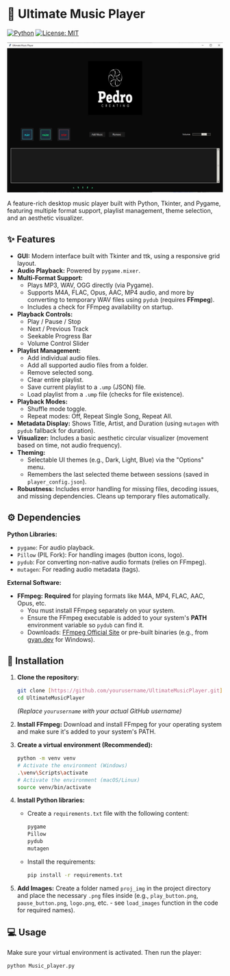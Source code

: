 # 🎵 Ultimate Music Player

[![Python](https://img.shields.io/badge/Python-3.10%2B-blue)](https://python.org)
[![License: MIT](https://img.shields.io/badge/License-MIT-yellow.svg)](https://opensource.org/licenses/MIT)

![Application Screenshot](portray/application.jpg)

A feature-rich desktop music player built with Python, Tkinter, and Pygame, featuring multiple format support, playlist management, theme selection, and an aesthetic visualizer.

## ✨ Features

-   **GUI:** Modern interface built with Tkinter and ttk, using a responsive grid layout.
-   **Audio Playback:** Powered by `pygame.mixer`.
-   **Multi-Format Support:**
    -   Plays MP3, WAV, OGG directly (via Pygame).
    -   Supports M4A, FLAC, Opus, AAC, MP4 audio, and more by converting to temporary WAV files using `pydub` (requires **FFmpeg**).
    -   Includes a check for FFmpeg availability on startup.
-   **Playback Controls:**
    -   Play / Pause / Stop
    -   Next / Previous Track
    -   Seekable Progress Bar
    -   Volume Control Slider
-   **Playlist Management:**
    -   Add individual audio files.
    -   Add all supported audio files from a folder.
    -   Remove selected song.
    -   Clear entire playlist.
    -   Save current playlist to a `.ump` (JSON) file.
    -   Load playlist from a `.ump` file (checks for file existence).
-   **Playback Modes:**
    -   Shuffle mode toggle.
    -   Repeat modes: Off, Repeat Single Song, Repeat All.
-   **Metadata Display:** Shows Title, Artist, and Duration (using `mutagen` with `pydub` fallback for duration).
-   **Visualizer:** Includes a basic aesthetic circular visualizer (movement based on time, not audio frequency).
-   **Theming:**
    -   Selectable UI themes (e.g., Dark, Light, Blue) via the "Options" menu.
    -   Remembers the last selected theme between sessions (saved in `player_config.json`).
-   **Robustness:** Includes error handling for missing files, decoding issues, and missing dependencies. Cleans up temporary files automatically.

## ⚙️ Dependencies

**Python Libraries:**

* `pygame`: For audio playback.
* `Pillow` (PIL Fork): For handling images (button icons, logo).
* `pydub`: For converting non-native audio formats (relies on FFmpeg).
* `mutagen`: For reading audio metadata (tags).

**External Software:**

* **FFmpeg:** **Required** for playing formats like M4A, MP4, FLAC, AAC, Opus, etc.
    * You must install FFmpeg separately on your system.
    * Ensure the FFmpeg executable is added to your system's **PATH** environment variable so `pydub` can find it.
    * Downloads: [FFmpeg Official Site](https://ffmpeg.org/download.html) or pre-built binaries (e.g., from [gyan.dev](https://www.gyan.dev/ffmpeg/builds/) for Windows).

## 🚀 Installation

1.  **Clone the repository:**
    ```bash
    git clone [https://github.com/yourusername/UltimateMusicPlayer.git](https://github.com/yourusername/UltimateMusicPlayer.git)
    cd UltimateMusicPlayer
    ```
    *(Replace `yourusername` with your actual GitHub username)*

2.  **Install FFmpeg:** Download and install FFmpeg for your operating system and make sure it's added to your system's PATH.

3.  **Create a virtual environment (Recommended):**
    ```bash
    python -m venv venv
    # Activate the environment (Windows)
    .\venv\Scripts\activate
    # Activate the environment (macOS/Linux)
    source venv/bin/activate
    ```

4.  **Install Python libraries:**
    * Create a `requirements.txt` file with the following content:
        ```txt
        pygame
        Pillow
        pydub
        mutagen
        ```
    * Install the requirements:
        ```bash
        pip install -r requirements.txt
        ```

5.  **Add Images:** Create a folder named `proj_img` in the project directory and place the necessary `.png` files inside (e.g., `play_button.png`, `pause_button.png`, `logo.png`, etc. - see `load_images` function in the code for required names).

## 💻 Usage

Make sure your virtual environment is activated. Then run the player:

```bash
python Music_player.py

